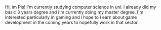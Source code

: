 Hi, im Pis!
I'm currently studying computer science in uni. I already did my basic 3 years degree and i'm currently doing my master degree.
I'm interested particularly in gaming and i hope to l earn about game development in the coming years to hopefully work in that sector. 

